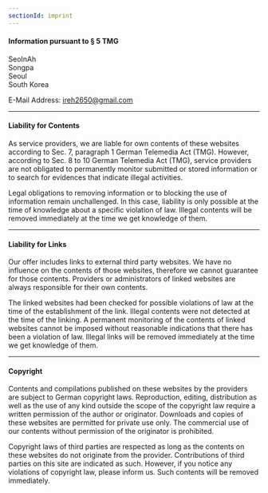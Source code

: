 ```yaml
---
sectionId: imprint
---
```


#### Information pursuant to § 5 TMG

SeoInAh<br />
Songpa<br />
Seoul<br />
South Korea

E-Mail Address: <u>ireh2650@gmail.com</u>

---

#### Liability for Contents

As service providers, we are liable for own contents of these websites according to Sec. 7, paragraph 1 German Telemedia Act (TMG). However, according to Sec. 8 to 10 German Telemedia Act (TMG), service providers are not obligated to permanently monitor submitted or stored information or to search for evidences that indicate illegal activities.

Legal obligations to removing information or to blocking the use of information remain unchallenged. In this case, liability is only possible at the time of knowledge about a specific violation of law. Illegal contents will be removed immediately at the time we get knowledge of them.

---

#### Liability for Links

Our offer includes links to external third party websites. We have no influence on the contents of those websites, therefore we cannot guarantee for those contents. Providers or administrators of linked websites are always responsible for their own contents.

The linked websites had been checked for possible violations of law at the time of the establishment of the link. Illegal contents were not detected at the time of the linking. A permanent monitoring of the contents of linked websites cannot be imposed without reasonable indications that there has been a violation of law. Illegal links will be removed immediately at the time we get knowledge of them.

---

#### Copyright

Contents and compilations published on these websites by the providers are subject to German copyright laws. Reproduction, editing, distribution as well as the use of any kind outside the scope of the copyright law require a written permission of the author or originator. Downloads and copies of these websites are permitted for private use only. The commercial use of our contents without permission of the originator is prohibited.

Copyright laws of third parties are respected as long as the contents on these websites do not originate from the provider. Contributions of third parties on this site are indicated as such. However, if you notice any violations of copyright law, please inform us. Such contents will be removed immediately.
